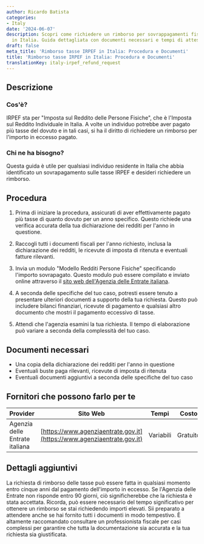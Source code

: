 ```yaml
---
author: Ricardo Batista
categories:
- Italy
date: '2024-06-07'
description: Scopri come richiedere un rimborso per sovrappagamenti fiscali su IRPEF
  in Italia. Guida dettagliata con documenti necessari e tempi di attesa.
draft: false
meta_title: 'Rimborso tasse IRPEF in Italia: Procedura e Documenti'
title: 'Rimborso tasse IRPEF in Italia: Procedura e Documenti'
translationKey: italy-irpef_refund_request
---
```



## Descrizione
### Cos'è?
IRPEF sta per "Imposta sul Reddito delle Persone Fisiche", che è l'Imposta sul Reddito Individuale in Italia. A volte un individuo potrebbe aver pagato più tasse del dovuto e in tali casi, si ha il diritto di richiedere un rimborso per l'importo in eccesso pagato.

### Chi ne ha bisogno?
Questa guida è utile per qualsiasi individuo residente in Italia che abbia identificato un sovrapagamento sulle tasse IRPEF e desideri richiedere un rimborso.

## Procedura
1. Prima di iniziare la procedura, assicurati di aver effettivamente pagato più tasse di quanto dovuto per un anno specifico. Questo richiede una verifica accurata della tua dichiarazione dei redditi per l'anno in questione.

2. Raccogli tutti i documenti fiscali per l'anno richiesto, inclusa la dichiarazione dei redditi, le ricevute di imposta di ritenuta e eventuali fatture rilevanti.

3. Invia un modulo "Modello Redditi Persone Fisiche" specificando l'importo sovrapagato. Questo modulo può essere compilato e inviato online attraverso il [sito web dell'Agenzia delle Entrate italiana](https://www.agenziaentrate.gov.it/portale/web/guest).

4. A seconda delle specifiche del tuo caso, potresti essere tenuto a presentare ulteriori documenti a supporto della tua richiesta. Questo può includere bilanci finanziari, ricevute di pagamento e qualsiasi altro documento che mostri il pagamento eccessivo di tasse.

5. Attendi che l'agenzia esamini la tua richiesta. Il tempo di elaborazione può variare a seconda della complessità del tuo caso.

## Documenti necessari
- Una copia della dichiarazione dei redditi per l'anno in questione
- Eventuali buste paga rilevanti, ricevute di imposta di ritenuta
- Eventuali documenti aggiuntivi a seconda delle specifiche del tuo caso

## Fornitori che possono farlo per te

| Provider        |     Sito Web     |     Tempi    |       Costo      |
| --------------- | --------------- |  :-------------: | :-------------: |
| Agenzia delle Entrate italiana      |  [https://www.agenziaentrate.gov.it](https://www.agenziaentrate.gov.it)       |  Variabili      |   Gratuito      |

## Dettagli aggiuntivi
La richiesta di rimborso delle tasse può essere fatta in qualsiasi momento entro cinque anni dal pagamento dell'importo in eccesso. Se l'Agenzia delle Entrate non risponde entro 90 giorni, ciò significherebbe che la richiesta è stata accettata.
Ricorda, può essere necessario del tempo significativo per ottenere un rimborso se stai richiedendo importi elevati. Sii preparato a attendere anche se hai fornito tutti i documenti in modo tempestivo.
È altamente raccomandato consultare un professionista fiscale per casi complessi per garantire che tutta la documentazione sia accurata e la tua richiesta sia giustificata.
